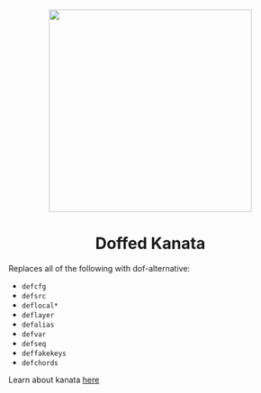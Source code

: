
<h3 align="center">
<img src="https://media.discordapp.net/stickers/1065502494370840686.webp?size=240" width=360 height=360>
</h3>

<h1 align="center">Doffed Kanata</h1>

Replaces all of the following with dof-alternative:
- `defcfg`
- `defsrc`
- `deflocal*`
- `deflayer`
- `defalias`
- `defvar`
- `defseq`
- `deffakekeys`
- `defchords`

Learn about kanata [here](https://github.com/drdilyor/doffed-kanata)
